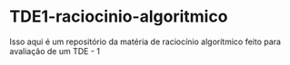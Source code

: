 # TDE1-raciocinio-algoritmico
Isso aqui é um repositório da matéria de raciocínio algorítmico feito para avaliação de um TDE - 1

